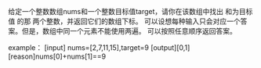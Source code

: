 给定一个整数数组nums和一个整数目标值target，请你在该数组中找出 和为目标值 的那 两个整数，并返回它们的数组下标。
可以设想每种输入只会对应一个答案。但是，数组中同一个元素不能使用两遍。
可以按照任意顺序返回答案。

example：
[input] nums=[2,7,11,15],target=9
[output][0,1]
[reason]nums[0]+nums[1]==9

